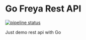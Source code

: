 Go Freya Rest API
=================

[![pipeline status](https://gitlab.com/dafi_xeranta/go-freya-rest-api/badges/master/pipeline.svg)](https://gitlab.com/dafi_xeranta/go-freya-rest-api/commits/master)

Just demo rest api with Go